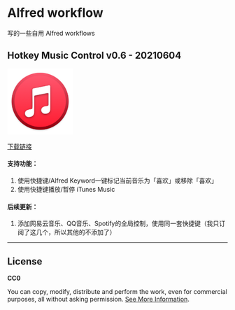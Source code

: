 # Alfred workflow
写的一些自用 Alfred workflows

## Hotkey Music Control v0.6 - 20210604

<img width="150" height="150" src="https://raw.githubusercontent.com/ryekee/Alfred-workflow/main/img/music.png"/>

[下载链接][1]

#### 支持功能：
1. 使用快捷键/Alfred Keyword一键标记当前音乐为「喜欢」或移除「喜欢」
2. 使用快捷键播放/暂停 iTunes Music

#### 后续更新：
1. 添加网易云音乐、QQ音乐、Spotify的全局控制，使用同一套快捷键（我只订阅了这几个，所以其他的不添加了）

----

## License
**CC0**

You can copy, modify, distribute and perform the work, even for commercial purposes, all without asking permission. [See More Information][2].

[1]: https://github.com/ryekee/Alfred-workflow/blob/main/Hotkey%20Music%20Control.alfredworkflow?raw=true
[2]: https://raw.githubusercontent.com/ryekee/Alfred-workflow/main/LICENSE